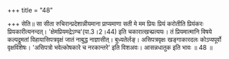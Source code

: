 +++
title = "48"

+++
सेति॥ सा सीता रुचिरान्प्रदेशान्नीयमाना प्राप्यमाणा सती मे मम प्रियः प्रियं करोतीति प्रियंकरः प्रियकारीत्यनन्दत्। 'क्षेमप्रियमद्रेऽण्च'(पा.3।2।44) इति चकारात्खच्प्रत्ययः। तं प्रियमात्मानि विषये कल्पद्रुमतां विहायासिपत्रवृक्षं जातं नाबुद्ध नाज्ञासीत्। बुध्यतेर्लङ्। असिपत्रवृक्षः खङ्गाकारदलः कोऽप्यपूर्वो वृक्षविशेषः। 'असिपत्रो भवेत्कोषकारे च नरकान्तरे' इति विशअवः। आसन्नधातुक इति भावः ॥ 48 ॥